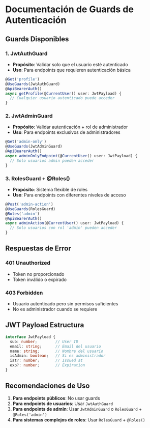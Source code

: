 # Documentación de Guards de Autenticación

## Guards Disponibles

### 1. JwtAuthGuard
- **Propósito**: Validar solo que el usuario esté autenticado
- **Uso**: Para endpoints que requieren autenticación básica

```typescript
@Get('profile')
@UseGuards(JwtAuthGuard)
@ApiBearerAuth()
async getProfile(@CurrentUser() user: JwtPayload) {
  // Cualquier usuario autenticado puede acceder
}
```

### 2. JwtAdminGuard
- **Propósito**: Validar autenticación + rol de administrador
- **Uso**: Para endpoints exclusivos de administradores

```typescript
@Get('admin-only')
@UseGuards(JwtAdminGuard)
@ApiBearerAuth()
async adminOnlyEndpoint(@CurrentUser() user: JwtPayload) {
  // Solo usuarios admin pueden acceder
}
```

### 3. RolesGuard + @Roles()
- **Propósito**: Sistema flexible de roles
- **Uso**: Para endpoints con diferentes niveles de acceso

```typescript
@Post('admin-action')
@UseGuards(RolesGuard)
@Roles('admin')
@ApiBearerAuth()
async adminAction(@CurrentUser() user: JwtPayload) {
  // Solo usuarios con rol 'admin' pueden acceder
}
```

## Respuestas de Error

### 401 Unauthorized
- Token no proporcionado
- Token inválido o expirado

### 403 Forbidden
- Usuario autenticado pero sin permisos suficientes
- No es administrador cuando se requiere

## JWT Payload Estructura

```typescript
interface JwtPayload {
  sub: number;        // User ID
  email: string;      // Email del usuario
  name: string;       // Nombre del usuario
  isAdmin: boolean;   // Si es administrador
  iat?: number;       // Issued at
  exp?: number;       // Expiration
}
```

## Recomendaciones de Uso

1. **Para endpoints públicos**: No usar guards
2. **Para endpoints de usuarios**: Usar `JwtAuthGuard`
3. **Para endpoints de admin**: Usar `JwtAdminGuard` o `RolesGuard` + `@Roles('admin')`
4. **Para sistemas complejos de roles**: Usar `RolesGuard` + `@Roles()`
